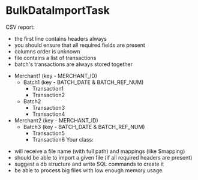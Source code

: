 # BulkDataImportTask
CSV report:
- the first line contains headers always
- you should ensure that all required fields are present
- columns order is unknown
- file contains a list of transactions
- batch's transactions are always stored together

* Merchant1 (key - MERCHANT_ID)
  * Batch1 (key - BATCH_DATE & BATCH_REF_NUM)
     * Transaction1
     * Transaction2
   * Batch2
     * Transaction3
     * Transaction4
 * Merchant2 (key - MERCHANT_ID)
   * Batch3 (key - BATCH_DATE & BATCH_REF_NUM)
     * Transaction5
     * Transaction6
Your class:
- will receive a file name (with full path) and mappings (like $mapping)
- should be able to import a given file (if all required headers are present)  
- suggest a db structure and write SQL commands to create it 
- be able to process big files with low enough memory usage.
